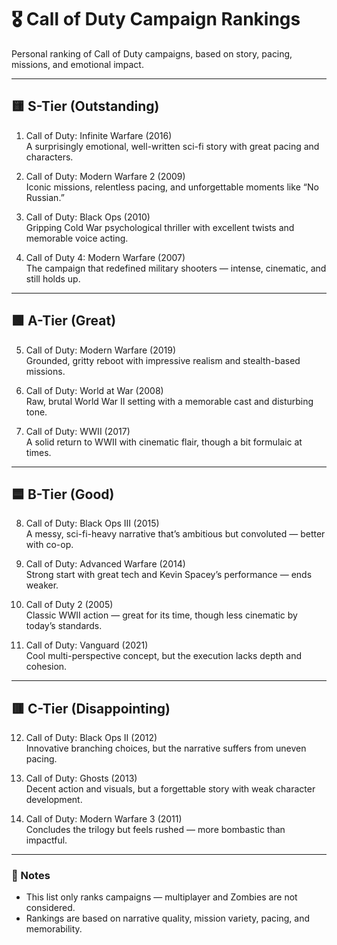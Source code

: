 # 🎖 Call of Duty Campaign Rankings

Personal ranking of Call of Duty campaigns, based on story, pacing, missions, and emotional impact.

---

## 🟨 S-Tier (Outstanding)

1. Call of Duty: Infinite Warfare (2016)  
   A surprisingly emotional, well-written sci-fi story with great pacing and characters.

2. Call of Duty: Modern Warfare 2 (2009)  
   Iconic missions, relentless pacing, and unforgettable moments like “No Russian.”

3. Call of Duty: Black Ops (2010)  
   Gripping Cold War psychological thriller with excellent twists and memorable voice acting.

4. Call of Duty 4: Modern Warfare (2007)  
   The campaign that redefined military shooters — intense, cinematic, and still holds up.

---

## 🟩 A-Tier (Great)

5. Call of Duty: Modern Warfare (2019)  
   Grounded, gritty reboot with impressive realism and stealth-based missions.

6. Call of Duty: World at War (2008)  
   Raw, brutal World War II setting with a memorable cast and disturbing tone.

7. Call of Duty: WWII (2017)  
   A solid return to WWII with cinematic flair, though a bit formulaic at times.

---

## 🟦 B-Tier (Good)

8. Call of Duty: Black Ops III (2015)  
   A messy, sci-fi-heavy narrative that’s ambitious but convoluted — better with co-op.

9. Call of Duty: Advanced Warfare (2014)  
   Strong start with great tech and Kevin Spacey’s performance — ends weaker.

10. Call of Duty 2 (2005)  
   Classic WWII action — great for its time, though less cinematic by today’s standards.

11. Call of Duty: Vanguard (2021)  
   Cool multi-perspective concept, but the execution lacks depth and cohesion.

---

## 🟥 C-Tier (Disappointing)

12. Call of Duty: Black Ops II (2012)  
   Innovative branching choices, but the narrative suffers from uneven pacing.

13. Call of Duty: Ghosts (2013)  
   Decent action and visuals, but a forgettable story with weak character development.

14. Call of Duty: Modern Warfare 3 (2011)  
   Concludes the trilogy but feels rushed — more bombastic than impactful.

---

### 📝 Notes

- This list only ranks campaigns — multiplayer and Zombies are not considered.  
- Rankings are based on narrative quality, mission variety, pacing, and memorability.